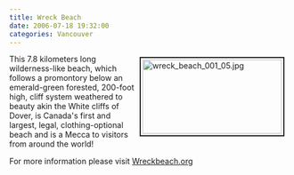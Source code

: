 ```yaml
---
title: Wreck Beach
date: 2006-07-18 19:32:00
categories: Vancouver
---
```

<a href="/public/uploads/2006/07/wreck_beach_001_05.jpg" rel="lightbox"><img src="/public/uploads/2006/07/wreck_beach_001_05.jpg" alt="wreck_beach_001_05.jpg" title="wreck_beach_001_05.jpg" style="margin: 5px 10px; padding: 3px" align="right" border="2" height="133" width="250" /></a>
This 7.8 kilometers long wilderness-like beach, which follows a promontory below an emerald-green forested, 200-foot high, cliff system weathered to beauty akin the White cliffs of Dover, is Canada's first and largest, legal, clothing-optional beach and is a Mecca to visitors from around the world!

For more information please visit
<a href="http://www.wreckbeach.org/">Wreckbeach.org</a>

